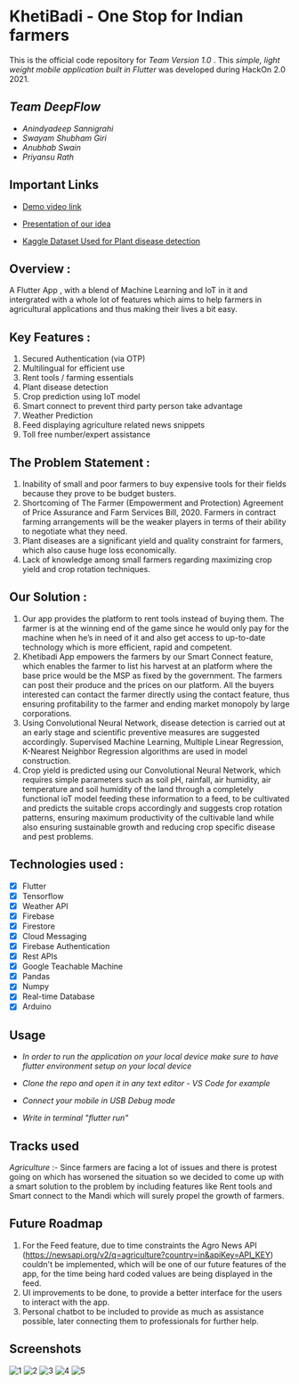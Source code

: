 # KhetiBadi - One Stop for Indian farmers
This is the official code repository for _Team Version 1.0_ . This _simple, light weight mobile application built in Flutter_ was developed during HackOn 2.0 2021.

## _Team DeepFlow_
* _Anindyadeep Sannigrahi_
* _Swayam Shubham Giri_
* _Anubhab Swain_
* _Priyansu Rath_

## Important Links
* [Demo video link]()

* [Presentation of our idea](https://www.canva.com/design/DAEc-iIbk3M/EjElmnlAv8bNd4NW4ppSAQ/view?utm_content=DAEc-iIbk3M&utm_campaign=designshare&utm_medium=link&utm_source=sharebutton)

* [Kaggle Dataset Used for Plant disease detection](https://www.kaggle.com/vipoooool/new-plant-diseases-dataset)

## Overview :
A Flutter App , with a blend of Machine Learning and IoT in it and intergrated with a whole lot of features which aims to help farmers in agricultural applications and thus making their lives a bit easy. 

## Key Features :
1. Secured Authentication (via OTP)
2. Multilingual for efficient use 
3. Rent tools / farming essentials
4. Plant disease detection
5. Crop prediction using IoT model
6. Smart connect to prevent third party person take advantage 
7. Weather Prediction
8. Feed displaying agriculture related news snippets
9. Toll free number/expert assistance

## The Problem Statement :
1. Inability of small and poor farmers to buy expensive tools for their fields because they prove to be budget busters.
2. Shortcoming of The Farmer (Empowerment and Protection) Agreement of Price Assurance and Farm Services Bill, 2020. Farmers in contract farming arrangements will be the weaker players in terms of their ability to negotiate what they need.
3. Plant diseases are a significant yield and quality constraint for farmers, which also cause huge loss economically.
4. Lack of knowledge among small farmers regarding maximizing crop yield and crop rotation techniques.

## Our Solution : 
1. Our app provides the platform to rent tools instead of buying them. The farmer is at the winning end of the game since he would only pay for the machine when he’s in need of it and also get access to up-to-date technology which is more efficient, rapid and competent.
2. Khetibadi App empowers the farmers by our Smart Connect feature, which enables the farmer to list his harvest at an platform where the base price would be the MSP as fixed by the government. The farmers can post their produce and the prices on our platform. All the buyers interested can contact the farmer directly using the contact feature, thus ensuring profitability to the farmer and ending market monopoly by large corporations. 
3. Using Convolutional Neural Network, disease detection is carried out at an early stage and scientific preventive measures are suggested accordingly. Supervised Machine Learning, Multiple Linear Regression, K-Nearest Neighbor Regression algorithms are used in model construction.
4. Crop yield is predicted using our Convolutional Neural Network, which requires simple parameters such as  soil pH, rainfall, air humidity, air temperature and soil humidity of the land through a completely functional ioT model feeding these information to a feed, to be cultivated and predicts the suitable crops accordingly and suggests crop rotation patterns, ensuring maximum productivity of the cultivable land while also ensuring sustainable growth and reducing crop specific disease and pest problems.

## Technologies used :
- [x] Flutter
- [x] Tensorflow
- [x] Weather API
- [x] Firebase
- [x] Firestore
- [x] Cloud Messaging
- [x] Firebase Authentication
- [x] Rest APIs
- [x] Google Teachable Machine
- [x] Pandas
- [x] Numpy
- [x] Real-time Database
- [x] Arduino

## Usage
* _In order to run the application on your local device make sure to have flutter environment setup on your local device_

* _Clone the repo and open it in any text editor - VS Code for example_

* _Connect your mobile in USB Debug mode_

* _Write in terminal "flutter run"_

## Tracks used
_Agriculture_ :-  Since farmers are facing a lot of issues and there is protest going on which has worsened the situation so we decided to come up with a smart solution to the problem by including features like Rent tools and Smart connect to the Mandi which will surely propel the growth of farmers.

## Future Roadmap
1. For the Feed feature, due to time constraints the Agro News API (https://newsapi.org/v2/q=agriculture?country=in&apiKey=API_KEY) couldn't be implemented, which will be one of our future features of the app, for the time being hard coded values are being displayed in the feed.
2. UI improvements to be done, to provide a better interface for the users to interact with the app.
3. Personal chatbot to be included to provide as much as assistance possible, later connecting them to professionals for further help.

## Screenshots
<img src="/Screenshots/1.jpeg" alt="1"/>
<img src="/Screenshots/2.jpeg" alt="2"/>
<img src="/Screenshots/3.jpeg" alt="3"/>
<img src="/Screenshots/4.jpeg" alt="4"/>
<img src="/Screenshots/5.jpeg" alt="5"/>